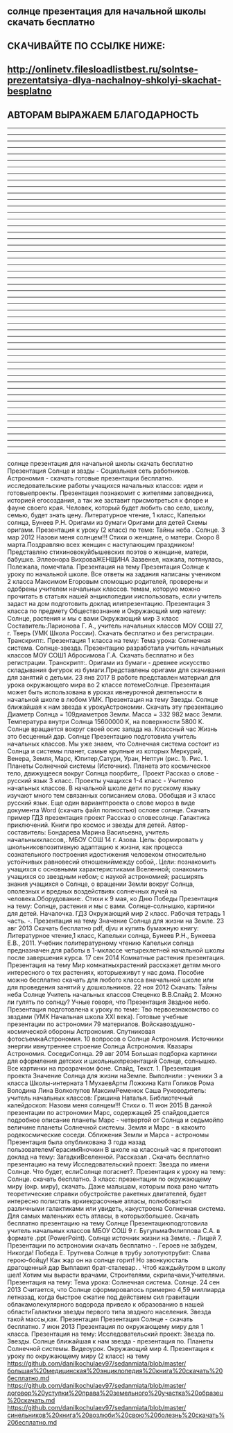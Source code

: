 солнце презентация для начальной школы скачать бесплатно
--------------------------------------------------
СКАЧИВАЙТЕ ПО ССЫЛКЕ НИЖЕ:
--------------------------------------------------
http://onlinetv.filesloadlistbest.ru/solntse-prezentatsiya-dlya-nachalnoy-shkolyi-skachat-besplatno
--------------------------------------------------
АВТОРАМ ВЫРАЖАЕМ БЛАГОДАРНОСТЬ
--------------------------------------------------
--------------------------------------------------
--------------------------------------------------
--------------------------------------------------
--------------------------------------------------
--------------------------------------------------
--------------------------------------------------
--------------------------------------------------
--------------------------------------------------
--------------------------------------------------
--------------------------------------------------
--------------------------------------------------
--------------------------------------------------
--------------------------------------------------
--------------------------------------------------
--------------------------------------------------
--------------------------------------------------
--------------------------------------------------
--------------------------------------------------
--------------------------------------------------
--------------------------------------------------
--------------------------------------------------
--------------------------------------------------
--------------------------------------------------
--------------------------------------------------
--------------------------------------------------
--------------------------------------------------
--------------------------------------------------
--------------------------------------------------
--------------------------------------------------
--------------------------------------------------
--------------------------------------------------
--------------------------------------------------
--------------------------------------------------
--------------------------------------------------
--------------------------------------------------
--------------------------------------------------
--------------------------------------------------
--------------------------------------------------
--------------------------------------------------
--------------------------------------------------
--------------------------------------------------
--------------------------------------------------
--------------------------------------------------
--------------------------------------------------
--------------------------------------------------
--------------------------------------------------
--------------------------------------------------
--------------------------------------------------
--------------------------------------------------
--------------------------------------------------
--------------------------------------------------
солнце презентация для начальной школы скачать бесплатно Презентация Солнце и звзды - Социальная сеть работников. Астрономия - скачать готовые презентации бесплатно. исследовательские работы учащихся начальных классов: идеи и готовыепроекты.  Презентация познакомит с жителями заповедника, историей егосоздания, а так же заставит присмотреться к флоре и фауне своего края. Человек, который будет любить сво село, школу, семью, будет знать цену. Литературное чтение, 1 класс, Капельки солнца, Бунеев Р.Н. Оригами из бумаги  Оригами для детей  Схемы оригами. Презентация к уроку (2 класс) по теме: Тайны неба . Солнце. 3 мар 2012  Назови меня солнцем!!! Стихи о женщине, о матери. Скоро 8 марта.Поздравляю всех женщин с наступающим праздником! Представляю стихиновокуйбышевских поэтов о женщине, матери, бабушке. Эллеонора ВихроваЖЕНЩИНА Зазвенел, нажала, потянулась, Полежала, помечтала. Презентация на тему Презентация Солнце к уроку по начальной школе. Все ответы на задания написаны учеником 2 класса Максимом Егоровым спомощью родителей, проверены и одобрены учителем начальных классов. темам, которую можно прочитать в статьях нашей энциклопедии ииспользовать, если учитель задаст на дом подготовить доклад илипрезентацию. Презентация 3 класса по предмету Обществознание и Окружающий мир натему: Солнце, растения и мы с вами Окружающий мир 3 класс Составитель:Ларионова Г. А., учитель начальных классов МОУ СОШ 27, г. Тверь (УМК Школа России). Скачать бесплатно и без регистрации.  Транскрипт:. Презентация 1 класса на тему: Тема урока: Солнечная система. Солнце-звезда. Презентацию разработала учитель начальных классов МОУ СОШ1 Абросимова Г.А. Скачать бесплатно и без регистрации.  Транскрипт:. Оригами из бумаги - древнее искусство складывания фигурок из бумаги.Представлены оригами для скачивания для занятий с детьми.
23 янв 2017  В работе представлен материал для урока окружающего мира во 2 классе потемеСолнце. Презентация может быть использована в уроках ивнеурочной деятельности в начальной школе в любом УМК. Презентация на тему Звезды. Солнце  ближайшая к нам звезда к урокуАстрономии.  Скачать эту презентацию  Диаметр Солнца = 109диаметров Земли. Масса = 332 982 масс Земли. Температура внутри Солнца 15600000 K, на поверхности  5800 K. Солнце вращается вокруг своей осис запада на. Классный час Жизнь  это бесценный дар. Солнце Презентацию подготовила учитель начальных классов. Мы уже знаем, что Солнечная система состоит из Солнца и системы планет, самые крупные из которых  Меркурий, Венера, Земля, Марс, Юпитер,Сатурн, Уран, Нептун (рис. 1). Рис. 1. Планеты Солнечной системы (Источник). Планета  это космическое тело, движущееся вокруг Солнца поорбите,. Проект Рассказ о слове - русский язык 3 класс. Проекты учащихся 1-4 класс - Учителю начальных классов. В начальной школе дети по русскому языку изучают много тем связанных сописанием слова. Обобщая и  3 класс русский язык. Еще один вариантпроекта о слове мороз в виде документа Word (скачать файл полностью)  ослове солнце. Скачать пример ГДЗ презентация проект Рассказ о словесолнце. Галактика приключений. Книги про космос и звезды для детей. Автор-составитель: Бондарева Марина Васильевна, учитель начальныхклассов,. МБОУ СОШ  14 г. Азова. Цель: формировать у школьниковпозитивную адаптацию к жизни, как процесса сознательного построения идостижения человеком относительно устойчивых равновесий отношениймежду собой,. Цели:  познакомить учащихся с основными характеристиками Вселенной; ознакомить учащихся со звездным небом; с наукой астрономией; расширять знания учащихся о Солнце, о вращении Земли вокруг Солнца, ополезных и вредных воздействиях солнечных лучей на человека.Оборудование:. Стихи к 9 мая, ко Дню Победы
Презентация на тему: Солнце, растения и мы с вами. Солнце-солнышко, картинки для детей.  Началочка. ГДЗ Окружающий мир 2 класс. Рабочая тетрадь 1 часть. -. Презентация на тему Значение Солнца для жизни на Земле. 23 авг 2013  Скачать бесплатно pdf, djvu и купить бумажную книгу: Литературное чтение,1 класс, Капельки солнца, Бунеев Р.Н., Бунеева Е.В., 2011. Учебник политературному чтению Капельки солнца предназначен для работы в 1-мклассе четырехлетней начальной школы после завершения курса. 17 сен 2014  Комнатные растения  презентация. Презентация на тему Мир комнатныхрастений расскажет детям много интересного о тех растениях, которыеживут у нас дома. Пособие можно бесплатно скачать для любого класса вначальной школе или для проведения занятий у дошкольников. 22 ноя 2012  Скачать:  Тайны неба Солнце Учитель начальных классов Стеценко В.В.Слайд 2. Можно ли гулять по солнцу? Учные говоря, что  Презентация Звздное небо. Презентация подготовлена к уроку по теме: Тво первоезнакомство со звздами (УМК Начальная школа XXI века). Готовые учебные презентации по астрономии 79 материалов. Войскавоздушно-космической обороны Астрономия. Спутниковая фотосъемкаАстрономия. 10 вопросов о Солнце Астрономия. Источники энергии ивнутреннее строение Солнца Астрономия. Квазары Астрономия. СоседиСолнца. 29 авг 2014  Большая подборка картинки для оформления детских и школьныхпрезентаций Солнце, солнышко. Все картинки на прозрачном фоне. Слайд, Текст. 1. Презентация проекта Значение Солнца для жизни наЗемле. Выполнили : ученики 3 а класса Школы-интерната 1 МухаевАртм Ложкина Катя Голиков Рома Володина Лина Волколупов МаксимРеменюк Саша Руководитель: учитель начальных классов: Гришина Наталья. Библиотечный калейдоскоп: Назови меня солнцем!!! Стихи о. 11 июн 2015  В данной презентации по астрономии Марс, содержащей 25 слайдов,дается подробное описание планеты Марс - четвертой от Солнца и седьмойпо величине планеты Солнечной системы. Земля и Марс - в какомто родекосмические соседи. Сближения Земли и Марса - астрономы
Презентация была опубликована 3 года назад пользователемГерасимЯночкин  В школе на классный час я приготовил доклад на тему: ЗагадкиВселенной. Рассказал . Скачать бесплатно презентацию на тему Исследовательский проект: Звезда по имени Солнце. Что будет, еслиСолнце погаснет?. Презентация к уроку на тему: Солнце.  скачать бесплатно. 3 класс: презентации по окружающему миру (окр. миру), скачать. Даже малышам, которым пока рано читать теоретические справки обустройстве ракетных двигателей, будет интересно полистать яркиекрасочные атласы, полюбоваться различными галактиками или увидеть, какустроена Солнечная система. Для самых маленьких есть атласы, в которыхбольшее. Скачать бесплатно презентацию на тему Солнце Презентациюподготовила учитель начальных классов МБОУ СОШ 9 г. БугульмаФилиппова С.А. в формате .ppt (PowerPoint). Солнце  источник жизни на Земле. - Лицей 7. Презентации по астрономии скачать бесплатно -. Героев не забудем, Никогда! Победа Е. Трутнева Солнце в трубу золотуютрубит: Слава герою-бойцу!  Как жар он на солнце горит! Но звонкуюсталь  драгоценный дар  Выплавил брат-сталевар. . Чтоб каждыйутром в школу шел! Хотим мы вырасти врачами, Строителями, скрипачами,Учителями. Презентация на тему: Тема урока: Солнечная система. Солнце. 24 сен 2013  Считается, что Солнце сформировалось примерно 4,59 миллиарда летназад, когда быстрое сжатие под действием сил гравитации облакамолекулярного водорода привело к образованию в нашей областиГалактики звезды первого типа звздного населения. Звезда такой массы,как. Презентация Презентация Солнце - скачать бесплатно. 7 июн 2013  Презентация по окружающему миру для 1 класса.
Презентация на тему: Исследовательский проект: Звезда по. Звезды. Солнце  ближайшая к нам звезда - презентация по. Планеты Солнечной системы. Видеоурок. Окружающий мир 4. Презентация к уроку по окружающему миру (2 класс) на тему
https://github.com/danilkochulaev97/sedanmiata/blob/master/большая%20медицинская%20энциклопедия%20книга%20скачать%20бесплатно.md
https://github.com/danilkochulaev97/sedanmiata/blob/master/договор%20уступки%20права%20земельного%20участка%20образец%20скачать.md
https://github.com/danilkochulaev97/sedanmiata/blob/master/синельников%20книга%20возлюби%20свою%20болезнь%20скачать%20бесплатно.md